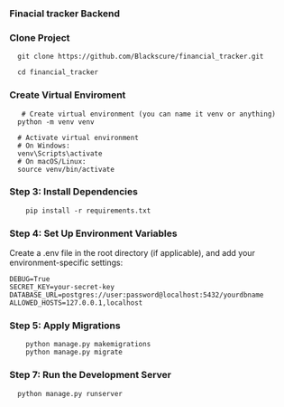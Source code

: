 ### Finacial tracker Backend

### Clone Project

```
  git clone https://github.com/Blackscure/financial_tracker.git

  cd financial_tracker

````


### Create Virtual Enviroment

```
   # Create virtual environment (you can name it venv or anything)
  python -m venv venv
  
  # Activate virtual environment
  # On Windows:
  venv\Scripts\activate
  # On macOS/Linux:
  source venv/bin/activate
```

### Step 3: Install Dependencies

```
    pip install -r requirements.txt
```

### Step 4: Set Up Environment Variables

Create a .env file in the root directory (if applicable), and add your environment-specific settings:
```
DEBUG=True
SECRET_KEY=your-secret-key
DATABASE_URL=postgres://user:password@localhost:5432/yourdbname
ALLOWED_HOSTS=127.0.0.1,localhost
```

### Step 5: Apply Migrations
```
    python manage.py makemigrations
    python manage.py migrate
```

### Step 7: Run the Development Server
```
  python manage.py runserver

```
